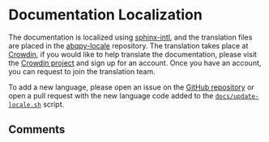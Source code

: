 # Documentation Localization

The documentation is localized using [sphinx-intl](https://github.com/sphinx-doc/sphinx-intl),
and the translation files are placed in the [abqpy-locale](https://github.com/haiiliin/abqpy-locale) repository.
The translation takes place at [Crowdin](https://crowdin.com/project/abqpy-locale),
if you would like to help translate the documentation, please visit the
[Crowdin project](https://crowdin.com/project/abqpy-locale) and sign up for an
account. Once you have an account, you can request to join the translation team.

To add a new language, please open an issue on the [GitHub repository](https://github.com/haiiliin/abqpy/issues)
or open a pull request with the new language code added to the 
[`docs/update-locale.sh`](https://github.com/haiiliin/abqpy/blob/main/docs/update-locale.sh) script.

## Comments

<script
   type="text/javascript"
   src="https://utteranc.es/client.js"
   async="async"
   repo="haiiliin/abqpy"
   issue-term="pathname"
   theme="github-light"
   label="💬 comment"
   crossorigin="anonymous"
/>
